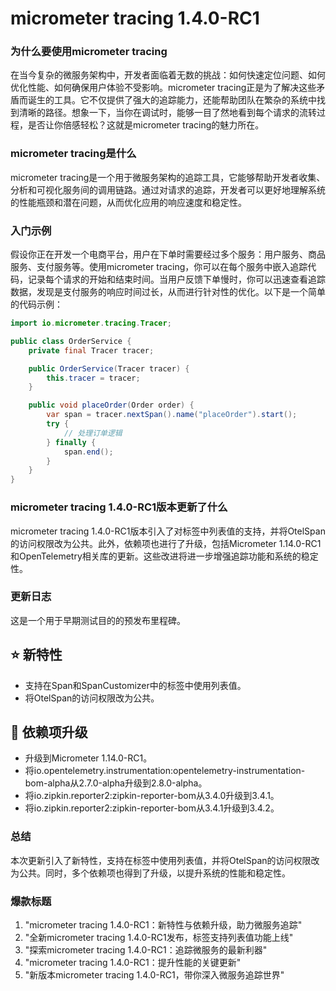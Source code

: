 # micrometer tracing 1.4.0-RC1
### 为什么要使用micrometer tracing

在当今复杂的微服务架构中，开发者面临着无数的挑战：如何快速定位问题、如何优化性能、如何确保用户体验不受影响。micrometer tracing正是为了解决这些矛盾而诞生的工具。它不仅提供了强大的追踪能力，还能帮助团队在繁杂的系统中找到清晰的路径。想象一下，当你在调试时，能够一目了然地看到每个请求的流转过程，是否让你倍感轻松？这就是micrometer tracing的魅力所在。

### micrometer tracing是什么

micrometer tracing是一个用于微服务架构的追踪工具，它能够帮助开发者收集、分析和可视化服务间的调用链路。通过对请求的追踪，开发者可以更好地理解系统的性能瓶颈和潜在问题，从而优化应用的响应速度和稳定性。

### 入门示例

假设你正在开发一个电商平台，用户在下单时需要经过多个服务：用户服务、商品服务、支付服务等。使用micrometer tracing，你可以在每个服务中嵌入追踪代码，记录每个请求的开始和结束时间。当用户反馈下单慢时，你可以迅速查看追踪数据，发现是支付服务的响应时间过长，从而进行针对性的优化。以下是一个简单的代码示例：

```java
import io.micrometer.tracing.Tracer;

public class OrderService {
    private final Tracer tracer;

    public OrderService(Tracer tracer) {
        this.tracer = tracer;
    }

    public void placeOrder(Order order) {
        var span = tracer.nextSpan().name("placeOrder").start();
        try {
            // 处理订单逻辑
        } finally {
            span.end();
        }
    }
}
```

### micrometer tracing 1.4.0-RC1版本更新了什么

micrometer tracing 1.4.0-RC1版本引入了对标签中列表值的支持，并将OtelSpan的访问权限改为公共。此外，依赖项也进行了升级，包括Micrometer 1.14.0-RC1和OpenTelemetry相关库的更新。这些改进将进一步增强追踪功能和系统的稳定性。

### 更新日志

这是一个用于早期测试目的的预发布里程碑。  
## ⭐ 新特性  
- 支持在Span和SpanCustomizer中的标签中使用列表值。  
- 将OtelSpan的访问权限改为公共。  

## 🔨 依赖项升级  
- 升级到Micrometer 1.14.0-RC1。  
- 将io.opentelemetry.instrumentation:opentelemetry-instrumentation-bom-alpha从2.7.0-alpha升级到2.8.0-alpha。  
- 将io.zipkin.reporter2:zipkin-reporter-bom从3.4.0升级到3.4.1。  
- 将io.zipkin.reporter2:zipkin-reporter-bom从3.4.1升级到3.4.2。  

### 总结

本次更新引入了新特性，支持在标签中使用列表值，并将OtelSpan的访问权限改为公共。同时，多个依赖项也得到了升级，以提升系统的性能和稳定性。

### 爆款标题

1. "micrometer tracing 1.4.0-RC1：新特性与依赖升级，助力微服务追踪"
2. "全新micrometer tracing 1.4.0-RC1发布，标签支持列表值功能上线"
3. "探索micrometer tracing 1.4.0-RC1：追踪微服务的最新利器"
4. "micrometer tracing 1.4.0-RC1：提升性能的关键更新"
5. "新版本micrometer tracing 1.4.0-RC1，带你深入微服务追踪世界"
